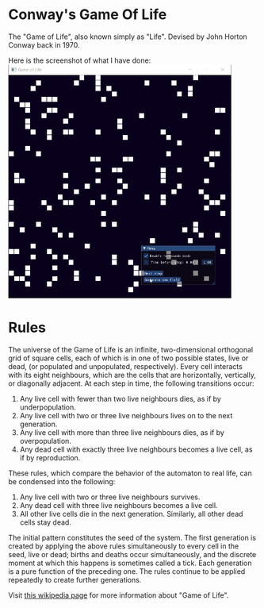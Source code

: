 # Conway's Game Of Life
  The "Game of Life", also known simply as "Life". Devised by John Horton Conway back in 1970.
  
  Here is the screenshot of what I have done: <br/>
  <img src="https://raw.githubusercontent.com/Lackym/conway-game-of-life/master/game-of-life-preview.gif" alt="drawing" width="450"/>

# Rules

  The universe of the Game of Life is an infinite, two-dimensional orthogonal grid of square cells, each of which is in one of two possible states, live or dead, (or populated and unpopulated, respectively). Every cell interacts with its eight neighbours, which are the cells that are horizontally, vertically, or diagonally adjacent. At each step in time, the following transitions occur:

1) Any live cell with fewer than two live neighbours dies, as if by underpopulation.
2) Any live cell with two or three live neighbours lives on to the next generation.
3) Any live cell with more than three live neighbours dies, as if by overpopulation.
4) Any dead cell with exactly three live neighbours becomes a live cell, as if by reproduction.

These rules, which compare the behavior of the automaton to real life, can be condensed into the following:

1) Any live cell with two or three live neighbours survives.
2) Any dead cell with three live neighbours becomes a live cell.
3) All other live cells die in the next generation. Similarly, all other dead cells stay dead.

  The initial pattern constitutes the seed of the system. The first generation is created by applying the above rules simultaneously to every cell in the seed, live or dead; births and deaths occur simultaneously, and the discrete moment at which this happens is sometimes called a tick. Each generation is a pure function of the preceding one. The rules continue to be applied repeatedly to create further generations.

Visit [this wikipedia page](https://en.wikipedia.org/wiki/Conway%27s_Game_of_Life) for more information about "Game of Life".
